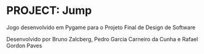# PROJECT: Jump
Jogo desenvolvido em Pygame para o Projeto Final de Design de Software

Desenvolvido por Bruno Zalcberg, Pedro Garcia Carneiro da Cunha e Rafael Gordon Paves
